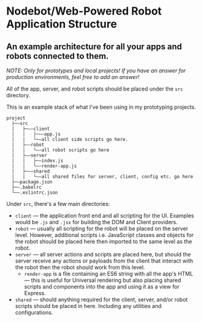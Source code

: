 # Nodebot/Web-Powered Robot Application Structure

## An example architecture for all your apps and robots connected to them.
*NOTE: Only for prototypes and local projects! If you have an answer for production environments, feel free to add an answer!*

All of the app, server, and robot scripts should be placed under the `src` directory.

This is an example stack of what I've been using in my prototyping projects.

```
project
  ├─—src
  |   ├─——client
  |   |   ├─——app.js
  |   |   └─—all client side scripts go here.
  |   ├——robot
  |   |   └——all robot scripts go here
  |   ├——server
  |   |   ├─—index.js
  |   |   └——render-app.js
  |   ├─——shared
  |   |   └——all shared files for server, client, config etc. go here
  ├─—package.json
  ├─—.babelrc
  └─—.eslintrc.json
```

Under `src`, there's a few main directories:

- `client` — the application front end and all scripting for the UI. Examples would be `.js` and `.jsx` for building the DOM and Client providers.
- `robot` — usually all scripting for the robot will be placed on the server level. However, additional scripts i.e. JavaScript classes and objects for the robot should be placed here then imported to the same level as the robot.
- `server` — all server actions and scripts are placed here, but should the server receive any actions or payloads from the client that interact with the robot then the robot should work from this level.
  - `render-app` is a file containing an ES6 string with all the app's HTML — this is useful for Universal rendering but also placing shared scripts and components into the app and using it as a view for Express.
- `shared` — should anything required for the client, server, and/or robot scripts should be placed in here. Including any utilities and configurations.
